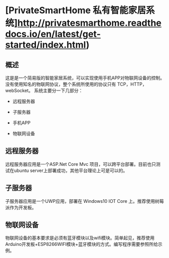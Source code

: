 # [PrivateSmartHome  私有智能家居系统]http://privatesmarthome.readthedocs.io/en/latest/get-started/index.html)

## 概述

这是是一个简易版的智能家居系统，可以实现使用手机APP对物联网设备的控制。没有使用知名的物联网协议，整个系统所使用的协议只有 TCP，HTTP，webSocket。
系统主要分一下几部分：
* 远程服务器

* 子服务器

* 手机APP

* 物联网设备

## 远程服务器

远程服务器应用是一个ASP.Net Core Mvc 项目，可以跨平台部署。目前也只测试在ubuntu server上部署成功，其他平台理论上可是可以的。

## 子服务器

子服务器应用是一个UWP应用，部署在 Windows10 IOT Core 上。推荐使用树莓派作为开发板。

## 物联网设备

物联网设备的基本要求是必须有蓝牙模块以及wifi模块。简单起见，推荐使用 Arduino开发板+ESP8266WIFI模块+蓝牙模块的方式。编写程序需要参照所给示例。
